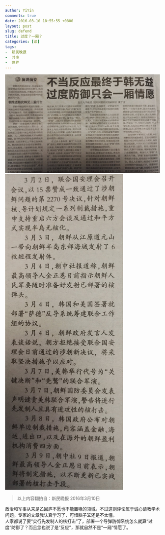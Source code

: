```yaml
---
author: YiYin
comments: true
date: 2016-03-10 18:55:55 +0800
layout: post
slug: defend
title: 过度？一厢？
categories: [读]
tags:
-  新民晚报
-  时事
-  世界
---
```


<a href="/public/images/newspaper/defend1.jpg" data-lightbox="defend" data-title="新民晚报 专家发言">
<img src="/public/images/newspaper/preview/defend1xiao.jpg"></a><br/>

<img src="/public/images/newspaper/defend2.jpg">

<div class="quote"> <blockquote>
    	以上内容翻拍自：新民晚报 2016年3月10日
    </blockquote>
</div>

<div class="readreview">政治和军事从来是乙回庐不愿也不能置喙的领域。不过这则评论属于诚心请教学术问题。专家的文章我认真学习了，可惜脑子笨还是不太懂。<br/>
人家都说了要“实行先发制人的核打击”了，部署一个导弹防御系统怎么就算“过度”防御了？而且您也说了是“反应”，那就自然不是“一厢”情愿了。
</div>
